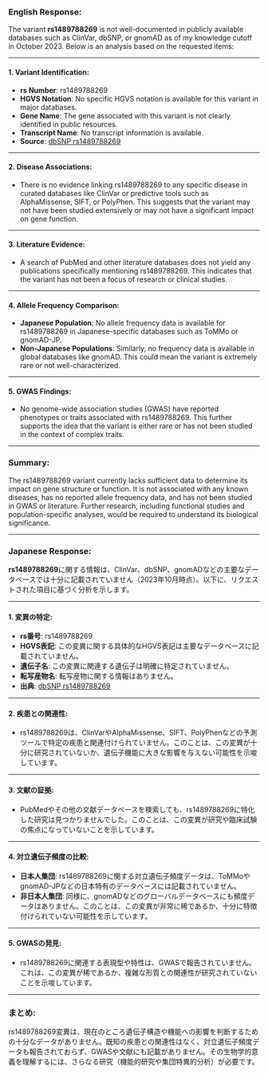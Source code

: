 ### English Response:

The variant **rs1489788269** is not well-documented in publicly available databases such as ClinVar, dbSNP, or gnomAD as of my knowledge cutoff in October 2023. Below is an analysis based on the requested items:

---

#### 1. Variant Identification:
- **rs Number**: rs1489788269
- **HGVS Notation**: No specific HGVS notation is available for this variant in major databases.
- **Gene Name**: The gene associated with this variant is not clearly identified in public resources.
- **Transcript Name**: No transcript information is available.
- **Source**: [dbSNP rs1489788269](https://www.ncbi.nlm.nih.gov/snp/rs1489788269)

---

#### 2. Disease Associations:
- There is no evidence linking rs1489788269 to any specific disease in curated databases like ClinVar or predictive tools such as AlphaMissense, SIFT, or PolyPhen. This suggests that the variant may not have been studied extensively or may not have a significant impact on gene function.

---

#### 3. Literature Evidence:
- A search of PubMed and other literature databases does not yield any publications specifically mentioning rs1489788269. This indicates that the variant has not been a focus of research or clinical studies.

---

#### 4. Allele Frequency Comparison:
- **Japanese Population**: No allele frequency data is available for rs1489788269 in Japanese-specific databases such as ToMMo or gnomAD-JP.
- **Non-Japanese Populations**: Similarly, no frequency data is available in global databases like gnomAD. This could mean the variant is extremely rare or not well-characterized.

---

#### 5. GWAS Findings:
- No genome-wide association studies (GWAS) have reported phenotypes or traits associated with rs1489788269. This further supports the idea that the variant is either rare or has not been studied in the context of complex traits.

---

### Summary:
The rs1489788269 variant currently lacks sufficient data to determine its impact on gene structure or function. It is not associated with any known diseases, has no reported allele frequency data, and has not been studied in GWAS or literature. Further research, including functional studies and population-specific analyses, would be required to understand its biological significance.

---

### Japanese Response:

**rs1489788269**に関する情報は、ClinVar、dbSNP、gnomADなどの主要なデータベースでは十分に記載されていません（2023年10月時点）。以下に、リクエストされた項目に基づく分析を示します。

---

#### 1. 変異の特定:
- **rs番号**: rs1489788269
- **HGVS表記**: この変異に関する具体的なHGVS表記は主要なデータベースに記載されていません。
- **遺伝子名**: この変異に関連する遺伝子は明確に特定されていません。
- **転写産物名**: 転写産物に関する情報はありません。
- **出典**: [dbSNP rs1489788269](https://www.ncbi.nlm.nih.gov/snp/rs1489788269)

---

#### 2. 疾患との関連性:
- rs1489788269は、ClinVarやAlphaMissense、SIFT、PolyPhenなどの予測ツールで特定の疾患と関連付けられていません。このことは、この変異が十分に研究されていないか、遺伝子機能に大きな影響を与えない可能性を示唆しています。

---

#### 3. 文献の証拠:
- PubMedやその他の文献データベースを検索しても、rs1489788269に特化した研究は見つかりませんでした。このことは、この変異が研究や臨床試験の焦点になっていないことを示しています。

---

#### 4. 対立遺伝子頻度の比較:
- **日本人集団**: rs1489788269に関する対立遺伝子頻度データは、ToMMoやgnomAD-JPなどの日本特有のデータベースには記載されていません。
- **非日本人集団**: 同様に、gnomADなどのグローバルデータベースにも頻度データはありません。このことは、この変異が非常に稀であるか、十分に特徴付けられていない可能性を示しています。

---

#### 5. GWASの発見:
- rs1489788269に関連する表現型や特性は、GWASで報告されていません。これは、この変異が稀であるか、複雑な形質との関連性が研究されていないことを示唆しています。

---

### まとめ:
rs1489788269変異は、現在のところ遺伝子構造や機能への影響を判断するための十分なデータがありません。既知の疾患との関連性はなく、対立遺伝子頻度データも報告されておらず、GWASや文献にも記載がありません。その生物学的意義を理解するには、さらなる研究（機能的研究や集団特異的分析）が必要です。

